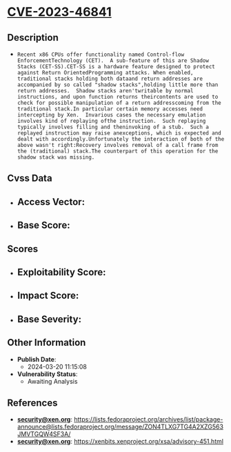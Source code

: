 
# [CVE-2023-46841](https://cve.mitre.org/cgi-bin/cvename.cgi?name=CVE-2023-46841)

## Description

- `Recent x86 CPUs offer functionality named Control-flow EnforcementTechnology (CET).  A sub-feature of this are Shadow Stacks (CET-SS).CET-SS is a hardware feature designed to protect against Return OrientedProgramming attacks. When enabled, traditional stacks holding both dataand return addresses are accompanied by so called "shadow stacks",holding little more than return addresses.  Shadow stacks aren'twritable by normal instructions, and upon function returns theircontents are used to check for possible manipulation of a return addresscoming from the traditional stack.In particular certain memory accesses need intercepting by Xen.  Invarious cases the necessary emulation involves kind of replaying ofthe instruction.  Such replaying typically involves filling and theninvoking of a stub.  Such a replayed instruction may raise anexceptions, which is expected and dealt with accordingly.Unfortunately the interaction of both of the above wasn't right:Recovery involves removal of a call frame from the (traditional) stack.The counterpart of this operation for the shadow stack was missing.`

## Cvss Data

- **Access Vector**:
  - 
- **Base Score**:
  - 

## Scores

- **Exploitability Score**:
  - 
- **Impact Score**:
  - 
- **Base Severity**:
  - 

## Other Information

- **Publish Date**:
  - 2024-03-20 11:15:08
- **Vulnerability Status**:
  - Awaiting Analysis

## References

- **security@xen.org**: https://lists.fedoraproject.org/archives/list/package-announce@lists.fedoraproject.org/message/ZON4TLXG7TG4A2XZG563JMVTGQW4SF3A/
- **security@xen.org**: https://xenbits.xenproject.org/xsa/advisory-451.html

